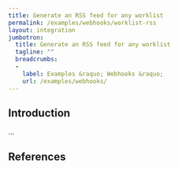 ```yaml
---
title: Generate an RSS feed for any worklist
permalink: /examples/webhooks/worklist-rss
layout: integration
jumbotron:
  title: Generate an RSS feed for any worklist
  tagline: ""
  breadcrumbs:
  -
    label: Examples &raquo; Webhooks &raquo;
    url: /examples/webhooks/
---
```


## Introduction

...

## References

[^]: <>
